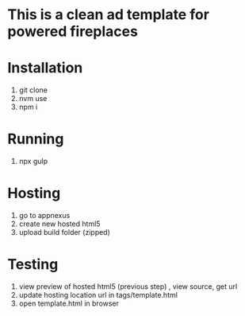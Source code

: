 # This is a clean ad template for powered fireplaces

# Installation
1. git clone
2. nvm use
3. npm i

# Running
1. npx gulp

# Hosting 
1. go to appnexus
2. create new hosted html5 
3. upload build folder (zipped)

# Testing
1. view preview of hosted html5 (previous step) , view source, get url 
3. update hosting location url in tags/template.html
4. open template.html in browser